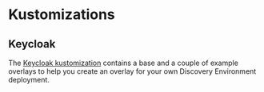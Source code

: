 # Kustomizations

## Keycloak

The [Keycloak kustomization](keycloak) contains a base and a couple of example overlays to help you create an overlay
for your own Discovery Environment deployment.
